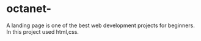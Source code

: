 # octanet-
A landing page is one of the best web development projects for beginners. In this project used html,css.
